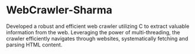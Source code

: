 # WebCrawler-Sharma
Developed a robust and efficient web crawler utilizing C to extract valuable information from the web. Leveraging the power of multi-threading, the crawler efficiently navigates through websites, systematically fetching and parsing HTML content.
